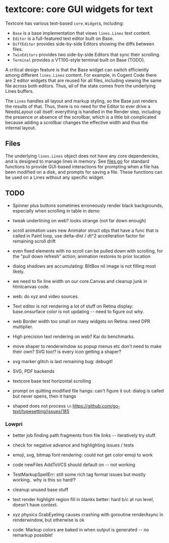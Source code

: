# textcore: core GUI widgets for text

Textcore has various text-based `core.Widget`s, including:
* `Base` is a base implementation that views `lines.Lines` text content.
* `Editor` is a full-featured text editor built on Base.
* `DiffEditor` provides side-by-side Editors showing the diffs between files.
* `TwinEditors` provides two side-by-side Editors that sync their scrolling.
* `Terminal` provides a VT100-style terminal built on Base (TODO).

A critical design feature is that the Base widget can switch efficiently among different `lines.Lines` content. For example, in Cogent Code there are 2 editor widgets that are reused for all files, including viewing the same file across both editors. Thus, all of the state comes from the underlying Lines buffers.

The `Lines` handles all layout and markup styling, so the Base just renders the results of that. Thus, there is no need for the Editor to ever drive a NeedsLayout call itself: everything is handled in the Render step, including the presence or absence of the scrollbar, which is a little bit complicated because adding a scrollbar changes the effective width and thus the internal layout.

## Files

The underlying `lines.Lines` object does not have any core dependencies, and is designed to manage lines in memory. See [files.go](files.go) for standard functions to provide GUI-based interactions for prompting when a file has been modified on a disk, and prompts for saving a file. These functions can be used on a Lines without any specific widget.

## TODO

* Spinner plus buttons sometimes erroneously render black backgrounds, especially when scrolling in table in demo

* tweak underlining on web? looks strange (not far down enough)

* scroll animation uses new Animator struct objs that have a func that is called in Paint loop, use delta-dist / dt^2 accelleration factor for remaining scroll drift

* even fixed elements with no scroll can be pulled down with scrolling, for the "pull down refresh" action; animation restores to prior location

* dialog shadows are accumulating: BlitBox nil image is not filling most likely.

* we need to fix line width on our core.Canvas and cleanup junk in htmlcanvas code.

* web: do xyz and video sources.

* Text editor is not rendering a lot of stuff on Retina display: base.onsurface color is not updating -- need to figure out why.

* web Border width too small on many widgets on Retina: need DPR multiplier.

* High precision text rendering on web?  Kai do benchmarks.

* move shaper to renderwindow so popup menus etc don't need to make their own? SVG too!? is every icon getting a shaper?

* svg marker glitch is last remaining bug: debugit!

* SVG, PDF backends

* textcore base test horizontal scrolling

* prompt on quitting modified file hangs: can't figure it out: dialog is called but never opens, then it hangs

* shaped does not process `\n` https://github.com/go-text/typesetting/issues/185 

### Lowpri

* better job finding path fragments from file links -- iteratively try stuff.

* check for negative advance and highlighting issues / tests

* emoji, svg, bitmap font rendering: could not get color emoji to work

* code newFiles AddToVCS should default on -- not working

* TestMarkupSpellErr: still some rich tag format issues but mostly working.. why is this so hard!?

* cleanup unused base stuff

* text render highlight region fill in blanks better: hard b/c at run level, doesn't have context.

* xyz physics GrabEyeImg causes crashing with goroutine renderAsync in renderwindow, but otherwise is ok

* code: Markup colors are baked in when output is generated -- no remarkup possible!


